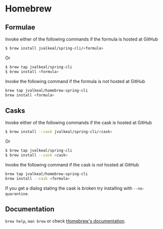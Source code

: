 # Homebrew

## Formulae
Invoke either of the following commands if the formula is hosted at GitHub

```sh
$ brew install jvalkeal/spring-cli/<formula>
```

Or

```sh
$ brew tap jvalkeal/spring-cli
$ brew install <formula>
```

Invoke the following command if the formula is *not* hosted at GitHub

```sh
brew tap jvalkeal/homebrew-spring-cli 
brew install <formula>
```

## Casks
Invoke either of the following commands if the cask is hosted at GitHub

```sh
$ brew install --cask jvalkeal/spring-cli/<cask>
```

Or

```sh
$ brew tap jvalkeal/spring-cli
$ brew install --cask <cask>
```

Invoke the following command if the cask is *not* hosted at GitHub

```sh
brew tap jvalkeal/homebrew-spring-cli 
brew install --cask <formula>
```

If you get a dialog stating the cask is broken try installing with `--no-quarantine`.

## Documentation
`brew help`, `man brew` or check [Homebrew's documentation](https://docs.brew.sh).
